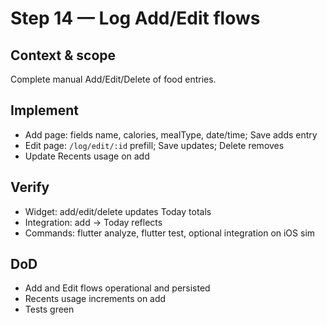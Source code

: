 # Step 14 — Log Add/Edit flows

## Context & scope
Complete manual Add/Edit/Delete of food entries.

## Implement
- Add page: fields name, calories, mealType, date/time; Save adds entry
- Edit page: `/log/edit/:id` prefill; Save updates; Delete removes
- Update Recents usage on add

## Verify
- Widget: add/edit/delete updates Today totals
- Integration: add → Today reflects
- Commands: flutter analyze, flutter test, optional integration on iOS sim

## DoD
- Add and Edit flows operational and persisted
- Recents usage increments on add
- Tests green
